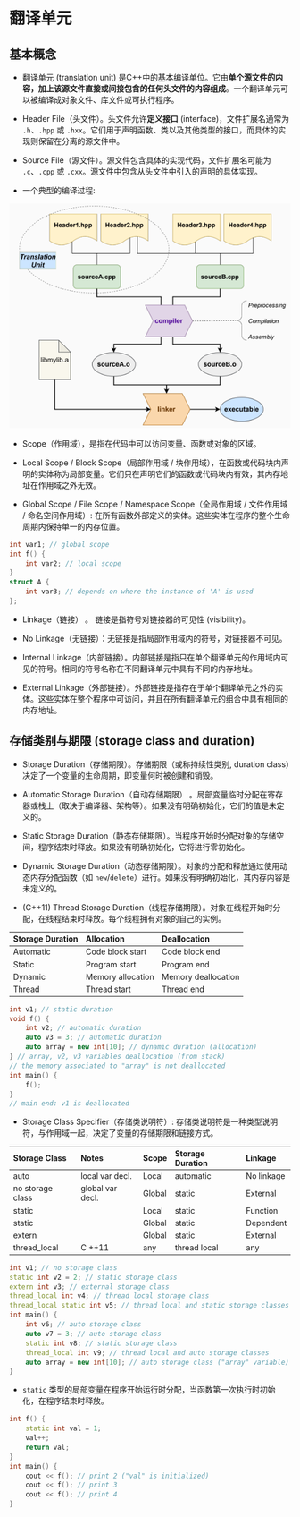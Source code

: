# 翻译单元

## 基本概念

-   翻译单元 (translation unit) 是C++中的基本编译单位。它由**单个源文件的内容，加上该源文件直接或间接包含的任何头文件的内容组成**。一个翻译单元可以被编译成对象文件、库文件或可执行程序。

-   Header File（头文件）。头文件允许**定义接口** (interface)，文件扩展名通常为 `.h`、`.hpp` 或 `.hxx`。它们用于声明函数、类以及其他类型的接口，而具体的实现则保留在分离的源文件中。
    
-   Source File（源文件）。源文件包含具体的实现代码，文件扩展名可能为 `.c`、`.cpp` 或 `.cxx`。源文件中包含从头文件中引入的声明的具体实现。

* 一个典型的编译过程:

![输入图片说明](./imgs/2024-07/iUspa7o9cJJXjhej.png)



* Scope（作用域），是指在代码中可以访问变量、函数或对象的区域。


-   Local Scope / Block Scope（局部作用域 / 块作用域），在函数或代码块内声明的实体称为局部变量。它们只在声明它们的函数或代码块内有效，其内存地址在作用域之外无效。


-   Global Scope / File Scope / Namespace Scope（全局作用域 / 文件作用域 / 命名空间作用域）: 在所有函数外部定义的实体。这些实体在程序的整个生命周期内保持单一的内存位置。

```cpp
int var1; // global scope
int f() {
	int var2; // local scope
}
struct A {
	int var3; // depends on where the instance of 'A' is used
};
```


-   Linkage（链接） 。 链接是指符号对链接器的可见性 (visibility)。

-   No Linkage（无链接）：无链接是指局部作用域内的符号，对链接器不可见。

-   Internal Linkage（内部链接）。内部链接是指只在单个翻译单元的作用域内可见的符号。相同的符号名称在不同翻译单元中具有不同的内存地址。

-   External Linkage（外部链接）。外部链接是指存在于单个翻译单元之外的实体。这些实体在整个程序中可访问，并且在所有翻译单元的组合中具有相同的内存地址。

## 存储类别与期限 (storage class and duration)


-   Storage Duration（存储期限）。存储期限（或称持续性类别, duration class）决定了一个变量的生命周期，即变量何时被创建和销毁。


-   Automatic Storage Duration（自动存储期限） 。局部变量临时分配在寄存器或栈上（取决于编译器、架构等）。如果没有明确初始化，它们的值是未定义的。

-   Static Storage Duration（静态存储期限）。当程序开始时分配对象的存储空间，程序结束时释放。如果没有明确初始化，它将进行零初始化。


-   Dynamic Storage Duration（动态存储期限）。对象的分配和释放通过使用动态内存分配函数（如 `new`/`delete`）进行。如果没有明确初始化，其内存内容是未定义的。


-   (C++11) Thread Storage Duration（线程存储期限）。对象在线程开始时分配，在线程结束时释放。每个线程拥有对象的自己的实例。

| Storage Duration | Allocation | Deallocation |
| :--- | :--- | :--- |
| Automatic | Code block start | Code block end |
| Static | Program start | Program end |
| Dynamic | Memory allocation | Memory deallocation |
| Thread | Thread start | Thread end |


```cpp
int v1; // static duration
void f() {
    int v2; // automatic duration
    auto v3 = 3; // automatic duration
    auto array = new int[10]; // dynamic duration (allocation)
} // array, v2, v3 variables deallocation (from stack)
// the memory associated to "array" is not deallocated
int main() {
    f();
}
// main end: v1 is deallocated
```


* Storage Class Specifier（存储类说明符）: 存储类说明符是一种类型说明符，与作用域一起，决定了变量的存储期限和链接方式。

| Storage Class | Notes | Scope | Storage Duration | Linkage |
| :--- | :--- | :--- | :--- | :--- |
| auto | local var decl. | Local | automatic | No linkage |
| no storage class | global var decl. | Global | static | External |
| static |  | Local | static | Function |
| static |  | Global | static | Dependent |
| extern |  | Global | static | External |
| thread_local | C ++11 | any | thread local | any |


```cpp
int v1; // no storage class
static int v2 = 2; // static storage class
extern int v3; // external storage class
thread_local int v4; // thread local storage class
thread_local static int v5; // thread local and static storage classes
int main() {
    int v6; // auto storage class
    auto v7 = 3; // auto storage class
    static int v8; // static storage class
    thread_local int v9; // thread local and auto storage classes
    auto array = new int[10]; // auto storage class ("array" variable)
}
```

* `static` 类型的局部变量在程序开始运行时分配，当函数第一次执行时初始化，在程序结束时释放。
```cpp
int f() {
    static int val = 1;
    val++;
    return val;
}
int main() {
    cout << f(); // print 2 ("val" is initialized)
    cout << f(); // print 3
    cout << f(); // print 4
}
```


<!--stackedit_data:
eyJoaXN0b3J5IjpbNDA4NTg0ODkxLDc5NjMyNzE4MCwxNjM4Nz
c0Njc3LDE3NTIyOTM3M119
-->